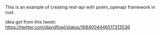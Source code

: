 This is an example of creating rest-api with poem_openapi framework in rust.

Idea got from this tweet: https://twitter.com/davidfowl/status/1684004446517313536
